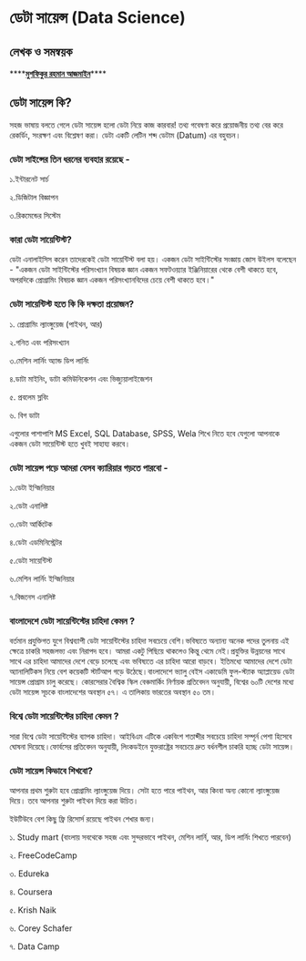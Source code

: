 # ডেটা সায়েন্স \(Data Science\)

## **লেখক ও সমন্বয়ক**

\*\*\*\*[**মুশফিকুর রহমান আজমাইন**](https://sites.google.com/view/ajmainrahman)\*\*\*\*

## ডেটা সায়েন্স কি? 

সহজ ভাষায় বলতে গেলে ডেটা সায়েন্স হলো ডেটা নিয়ে কাজ কারবার! তথ্য গবেষণা করে প্রয়োজনীয় তথ্য বের করে রেকর্ডিং, সংরক্ষণ এবং বিশ্লেষণ করা। ডেটা একটি লেটিন শব্দ ডেটাম \(Datum\) এর বহুবচন।

### ডেটা সাইন্সের তিন ধরনের ব্যবহার রয়েছে - 

১.ইন্টারনেট সার্চ 

২.ডিজিটাল বিজ্ঞাপন 

৩.রিকমেন্ডের সিস্টেম

### কারা ডেটা সায়েন্টিস্ট? 

ডেটা এনালাইসিস করেন তাদেরকেই ডেটা সায়েন্টিস্ট বলা হয়। একজন ডেটা সাইন্টিস্টের সংজ্ঞায় জোস উইলস বলেছেন - "একজন ডেটা সাইন্টিস্টের পরিসংখ্যান বিষয়ক জ্ঞান একজন সফটওয়্যার ইঞ্জিনিয়ারের থেকে বেশী থাকতে হবে, অপরদিকে প্রোগ্রামিং বিষয়ক জ্ঞান একজন পরিসংখ্যানবিদের চেয়ে বেশী থাকতে হবে।"

### ডেটা সায়েন্টিস্ট হতে কি কি দক্ষতা প্রয়োজন?

১. প্রোগ্রামিং ল্যাংঙ্গুয়েজ \(পাইথন, আর\)

২.গনিত এবং পরিসংখ্যান

৩.মেশিন লার্নিং অ্যান্ড ডিপ লার্নিং 

৪.ডাটা মাইনিং, ডাটা কমিউনিকেশন এবং ভিজ্যুয়ালাইজেশন

৫. প্রবলেম স্লবিং 

৬. বিগ ডাটা 

এগুলোর পাশাপাশি MS Excel, SQL Database, SPSS, Wela শিখে নিতে হবে যেগুলো আপনাকে একজন ডেটা সায়েন্টিস্ট হতে খুবই সাহায্য করবে।

### ডেটা সায়েন্স পড়ে আমরা যেসব ক্যারিয়ার গড়তে পারবো - 

১.ডেটা ইন্জিনিয়ার 

২.ডেটা এনালিষ্ট 

৩.ডেটা আর্কিটেক 

৪.ডেটা এডমিনিস্ট্রেটর 

৫.ডেটা সায়েন্টিস্ট 

৬.মেশিন লার্নিং ইন্জিনিয়ার 

৭.বিজনেস এনালিষ্ট

### বাংলাদেশে ডেটা সায়েন্টিস্টের চাহিদা কেমন ? 

বর্তমান প্রযুক্তিগত যুগে বিশ্বব্যাপী ডেটা সায়েন্টিস্টের চাহিদা সবচেয়ে বেশি।ভবিষ্যতে অন্যান্য অনেক পদের তুলনায় এই ক্ষেত্রে চাকরি সহজলভ্য এবং নিরাপদ হবে। আমরা একটু পিছিয়ে থাকলেও কিন্তু থেমে নেই।প্রযুক্তির উন্নয়নের সাথে সাথে এর চাহিদা আমাদের দেশে বেড়ে চলেছে এবং ভবিষ্যতে এর চাহিদা আরো বাড়বে। ইতিমধ্যে আমাদের দেশে ডেটা অ্যানালিটিকস নিয়ে বেশ কয়েকটি স্টার্টআপ গড়ে উঠেছে।বাংলাদেশে ভ্যালু বেইস একাডেমি ফুল-স্ট্যাক অ্যাপ্লায়েড ডেটা সায়েন্স প্রোগ্রাম চালু করেছে। কোরসেরার বৈশ্বিক স্কিল বেঞ্চমার্কিং নির্ণায়ক প্রতিবেদন অনুযায়ী, বিশ্বের ৬০টি দেশের মধ্যে ডেটা সায়েন্স সূচকে বাংলাদেশের অবস্থান ৫৭। এ তালিকায় ভারতের অবস্থান ৫০ তম।

### বিশ্বে ডেটা সায়েন্টিস্টের চাহিদা কেমন ? 

সারা বিশ্বে ডেটা সায়েন্টিস্টের ব্যাপক চাহিদা। আইবিএম এটিকে একবিংশ শতাব্দীর সবচেয়ে চাহিদা সম্পূর্ন পেশা হিসেবে ঘোষনা দিয়েছে।ফোর্বসের প্রতিবেদন অনুযায়ী, লিংকডইনে যুক্তরাষ্ট্রের সবচেয়ে দ্রুত বর্ধনশীল চাকরি হচ্ছে ডেটা সায়েন্স।

### ডেটা সায়েন্স কিভাবে শিখবো? 

আপনার প্রথম শুরুটা হবে প্রোগ্রামিং ল্যাংঙ্গুয়েজ দিয়ে। সেটা হতে পারে পাইথন, আর কিংবা অন্য কোনো ল্যাংঙ্গুয়েজ দিয়ে। তবে আপনার শুরুটা পাইথন দিয়ে করা উচিত। 

ইউটিউবে বেশ কিছু ফ্রি রিসোর্স রয়েছে পাইথন শেখার জন্য। 

১. Study mart \(বাংলায় সবথেকে সহজ এবং সুন্দরভাবে পাইথন, মেশিন লার্নি, আর, ডিপ লার্নিং শিখতে পারবেন\) 

২. FreeCodeCamp 

৩. Edureka 

৪. Coursera 

৫. Krish Naik 

৬. Corey Schafer

৭. Data Camp

